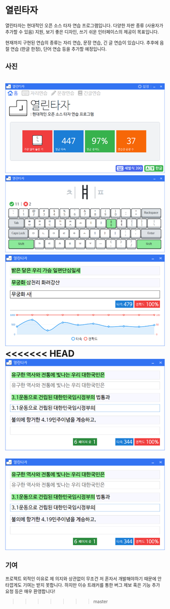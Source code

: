 # 열린타자

열린타자는 현대적인 오픈 소스 타자 연습 프로그램입니다. 다양한 자판 종류 (사용자가 추가할 수 있음) 지원, 보기 좋은 디자인, 쓰기 쉬운 인터페이스의 제공이 목표입니다.

현재까지 구현된 연습의 종류는 자리 연습, 문장 연습, 긴 글 연습이 있습니다. 추후에 음절 연습 (한글 한정), 단어 연습 등을 추가할 예정입니다.

## 사진

![1](images/1.png)
![2](images/2.png)
![3](images/3.png)
<<<<<<< HEAD
![4](images/4.png)
=======

![4](images/4.png)

## 기여

프로젝트 외적인 이유로 제 의지와 상관없이 무조건 저 혼자서 개발해야하기 때문에 안타깝게도 기여는 받지 못합니다. 하지만 이슈 트래커를 통한 버그 제보 혹은 기능 추가 요청 등은 매우 환영합니다!
>>>>>>> master
